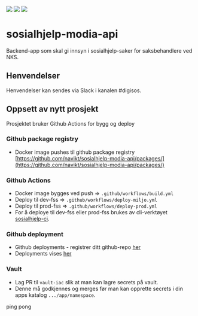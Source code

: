 ![](https://github.com/navikt/sosialhjelp-modia-api/workflows/Build/badge.svg?branch=master)
![](https://github.com/navikt/sosialhjelp-modia-api/workflows/Deploy%20Dev/badge.svg?)
![](https://github.com/navikt/sosialhjelp-modia-api/workflows/Deploy%20Prod/badge.svg?)

# sosialhjelp-modia-api
Backend-app som skal gi innsyn i sosialhjelp-saker for saksbehandlere ved NKS.

## Henvendelser
Henvendelser kan sendes via Slack i kanalen #digisos.

## Oppsett av nytt prosjekt
Prosjektet bruker Github Actions for bygg og deploy

### Github package registry
- Docker image pushes til github package registry [https://github.com/navikt/sosialhjelp-modia-api/packages/](https://github.com/navikt/sosialhjelp-modia-api/packages/)

### Github Actions
- Docker image bygges ved push => `.github/workflows/build.yml`
- Deploy til dev-fss => `.github/workflows/deploy-miljo.yml`
- Deploy til prod-fss => `.github/workflows/deploy-prod.yml`
- For å deploye til dev-fss eller prod-fss brukes av cli-verktøyet [sosialhjelp-ci](https://github.com/navikt/sosialhjelp-ci).

### Github deployment
- Github deployments - registrer ditt github-repo [her](https://deployment.prod-sbs.nais.io/auth/form)
- Deployments vises [her](https://github.com/navikt/sosialhjelp-modia-api/deployments)

### Vault
- Lag PR til `vault-iac` slik at man kan lagre secrets på vault.
- Denne må godkjennes og merges før man kan opprette secrets i din apps katalog `.../app/namespace`.

ping pong